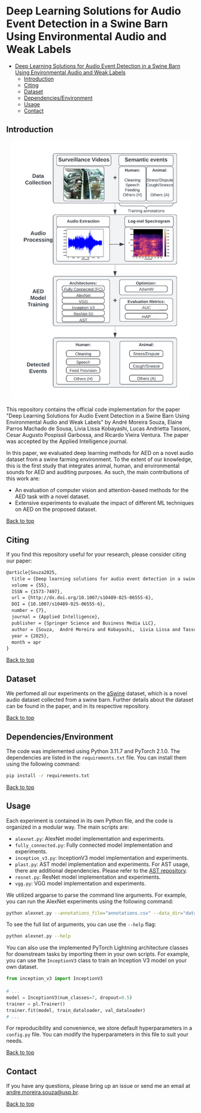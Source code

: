 # Deep Learning Solutions for Audio Event Detection in a Swine Barn Using Environmental Audio and Weak Labels

- [Deep Learning Solutions for Audio Event Detection in a Swine Barn Using Environmental Audio and Weak Labels](#deep-learning-solutions-for-audio-event-detection-in-a-swine-barn-using-environmental-audio-and-weak-labels)
  - [Introduction](#introduction)
  - [Citing](#citing)
  - [Dataset](#dataset)
  - [Dependencies/Environment](#dependenciesenvironment)
  - [Usage](#usage)
  - [Contact](#contact)

## Introduction

<p align="center"><img src="./fig_aed_paper_workflow.png" alt="Illustration of our AED workflow." width="480"/></p>

This repository contains the official code implementation for the paper "Deep Learning Solutions for Audio Event Detection in a Swine Barn Using Environmental Audio and Weak Labels" by André Moreira Souza, Elaine Parros Machado de Sousa, Livia Lissa Kobayashi, Lucas Andrietta Tassoni, Cesar Augusto Pospissil Garbossa, and Ricardo Vieira Ventura. The paper was accepted by the Applied Intelligence journal.

In this paper, we evaluated deep learning methods for AED on a novel audio dataset from a swine farming environment. To the extent of our knowledge, this is the first study that integrates animal, human, and environmental sounds for AED and auditing purposes. As such, the main contributions of this work are:

- An evaluation of computer vision and attention-based methods for the AED task with a novel dataset.
- Extensive experiments to evaluate the impact of different ML techniques on AED on the proposed dataset.

[Back to top](#deep-learning-solutions-for-audio-event-detection-in-a-swine-barn-using-environmental-audio-and-weak-labels)

## Citing

If you find this repository useful for your research, please consider citing our paper:

```latex
@article{Souza2025,
  title = {Deep learning solutions for audio event detection in a swine barn using environmental audio and weak labels},
  volume = {55},
  ISSN = {1573-7497},
  url = {http://dx.doi.org/10.1007/s10489-025-06555-6},
  DOI = {10.1007/s10489-025-06555-6},
  number = {7},
  journal = {Applied Intelligence},
  publisher = {Springer Science and Business Media LLC},
  author = {Souza,  André Moreira and Kobayashi,  Livia Lissa and Tassoni,  Lucas Andrietta and Garbossa,  Cesar Augusto Pospissil and Ventura,  Ricardo Vieira and Machado de Sousa,  Elaine Parros},
  year = {2025},
  month = apr 
}
```

[Back to top](#deep-learning-solutions-for-audio-event-detection-in-a-swine-barn-using-environmental-audio-and-weak-labels)

## Dataset

We perfomed all our experiments on the [aSwine](https://github.com/andremsouza/aswine) dataset, which is a novel audio dataset collected from a swine barn. Further details about the dataset can be found in the paper, and in its respective repository.

[Back to top](#deep-learning-solutions-for-audio-event-detection-in-a-swine-barn-using-environmental-audio-and-weak-labels)

## Dependencies/Environment

The code was implemented using Python 3.11.7 and PyTorch 2.1.0. The dependencies are listed in the `requirements.txt` file. You can install them using the following command:

```bash
pip install -r requirements.txt
```

[Back to top](#deep-learning-solutions-for-audio-event-detection-in-a-swine-barn-using-environmental-audio-and-weak-labels)

## Usage

Each experiment is contained in its own Python file, and the code is organized in a modular way. The main scripts are:

- `alexnet.py`: AlexNet model implementation and experiments.
- `fully_connected.py`: Fully connected model implementation and experiments.
- `inception_v3.py`: InceptionV3 model implementation and experiments.
- `plast.py`: AST model implementation and experiments. For AST usage, there are additional dependencies. Please refer to the [AST repository](https://github.com/YuanGongND/ast/).
- `resnet.py`: ResNet model implementation and experiments.
- `vgg.py`: VGG model implementation and experiments.

We utilized argparse to parse the command line arguments. For example, you can run the AlexNet experiments using the following command:

```bash
python alexnet.py --annotations_file="annotations.csv" --data_dir="data/audio/" --num_classes=7
```

To see the full list of arguments, you can use the `--help` flag:

```bash
python alexnet.py --help
```

You can also use the implemented PyTorch Lightning architecture classes for downstream tasks by importing them in your own scripts. For example, you can use the `InceptionV3` class to train an Inception V3 model on your own dataset.

```python
from inception_v3 import InceptionV3

# ...
model = InceptionV3(num_classes=7, dropout=0.5)
trainer = pl.Trainer()
trainer.fit(model, train_dataloader, val_dataloader)
# ...
```

For reproducibility and convenience, we store default hyperparameters in a `config.py` file. You can modify the hyperparameters in this file to suit your needs.

[Back to top](#deep-learning-solutions-for-audio-event-detection-in-a-swine-barn-using-environmental-audio-and-weak-labels)

## Contact

If you have any questions, please bring up an issue or send me an email at [andre.moreira.souza@usp.br](mailto:andre.moreira.souza@usp.br).

[Back to top](#deep-learning-solutions-for-audio-event-detection-in-a-swine-barn-using-environmental-audio-and-weak-labels)
